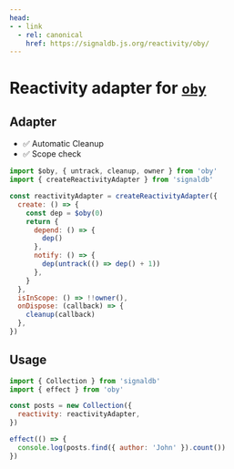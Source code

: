 ```yaml
---
head:
- - link
  - rel: canonical
    href: https://signaldb.js.org/reactivity/oby/
---
```

# Reactivity adapter for [`oby`](https://github.com/vobyjs/oby)

## Adapter

* ✅ Automatic Cleanup 
* ✅ Scope check

```js
import $oby, { untrack, cleanup, owner } from 'oby'
import { createReactivityAdapter } from 'signaldb'

const reactivityAdapter = createReactivityAdapter({
  create: () => {
    const dep = $oby(0)
    return {
      depend: () => {
        dep()
      },
      notify: () => {
        dep(untrack(() => dep() + 1))
      },
    }
  },
  isInScope: () => !!owner(),
  onDispose: (callback) => {
    cleanup(callback)
  },
})
```

## Usage

```js
import { Collection } from 'signaldb'
import { effect } from 'oby'

const posts = new Collection({
  reactivity: reactivityAdapter,
})

effect(() => {
  console.log(posts.find({ author: 'John' }).count())
})
```

